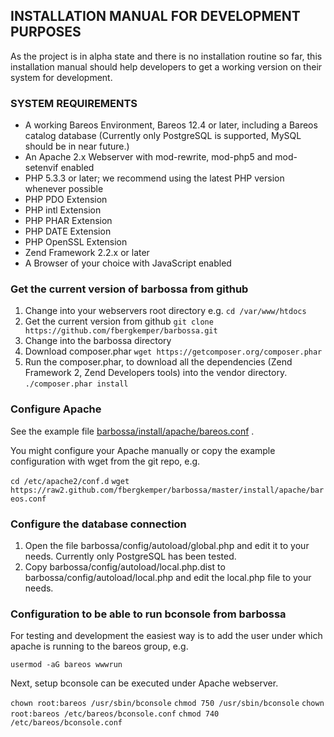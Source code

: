 ## INSTALLATION MANUAL FOR DEVELOPMENT PURPOSES

As the project is in alpha state and there is no installation routine so far, 
this installation manual should help developers to get a working version on 
their system for development.

### SYSTEM REQUIREMENTS

* A working Bareos Environment, Bareos 12.4 or later, including a Bareos catalog database (Currently only PostgreSQL is supported, MySQL should be in near future.)
* An Apache 2.x Webserver with mod-rewrite, mod-php5 and mod-setenvif enabled
* PHP 5.3.3 or later; we recommend using the latest PHP version whenever possible
* PHP PDO Extension
* PHP intl Extension
* PHP PHAR Extension
* PHP DATE Extension
* PHP OpenSSL Extension
* Zend Framework 2.2.x or later
* A Browser of your choice with JavaScript enabled

### Get the current version of barbossa from github

1. Change into your webservers root directory e.g. ```cd /var/www/htdocs```
2. Get the current version from github ```git clone https://github.com/fbergkemper/barbossa.git```
3. Change into the barbossa directory
4. Download composer.phar ```wget https://getcomposer.org/composer.phar```
5. Run the composer.phar, to download all the dependencies (Zend Framework 2, Zend Developers tools) into the vendor directory. ```./composer.phar install```

### Configure Apache

See the example file [barbossa/install/apache/bareos.conf](https://github.com/fbergkemper/barbossa/blob/master/install/apache/bareos.conf) .

You might configure your Apache manually or copy the example configuration with wget from the git repo, e.g.

```cd /etc/apache2/conf.d```
```wget https://raw2.github.com/fbergkemper/barbossa/master/install/apache/bareos.conf```

### Configure the database connection

1. Open the file barbossa/config/autoload/global.php and edit it to your needs. Currently only PostgreSQL has been tested.
2. Copy barbossa/config/autoload/local.php.dist to barbossa/config/autoload/local.php and edit the local.php file to your needs.

### Configuration to be able to run bconsole from barbossa

For testing and development the easiest way is to add the user under which apache is running to the bareos group, e.g.

```usermod -aG bareos wwwrun```

Next, setup bconsole can be executed under Apache webserver.

```chown root:bareos /usr/sbin/bconsole```
```chmod 750 /usr/sbin/bconsole```
```chown root:bareos /etc/bareos/bconsole.conf```
```chmod 740 /etc/bareos/bconsole.conf```
